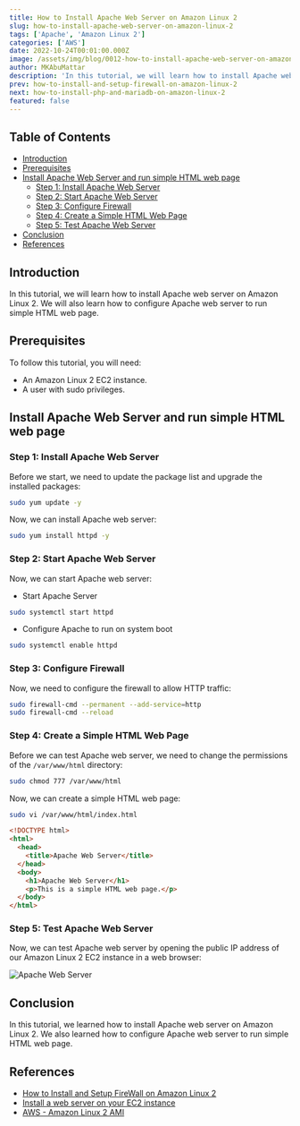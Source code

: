 ```yaml
---
title: How to Install Apache Web Server on Amazon Linux 2
slug: how-to-install-apache-web-server-on-amazon-linux-2
tags: ['Apache', 'Amazon Linux 2']
categories: ['AWS']
date: 2022-10-24T00:01:00.000Z
image: /assets/img/blog/0012-how-to-install-apache-web-server-on-amazon-linux-2/how-to-install-apache-web-server-on-amazon-linux-2.jpg
author: MKAbuMattar
description: 'In this tutorial, we will learn how to install Apache web server on Amazon Linux 2. We will also learn how to configure Apache web server to run simple HTML web page.'
prev: how-to-install-and-setup-firewall-on-amazon-linux-2
next: how-to-install-php-and-mariadb-on-amazon-linux-2
featured: false
---
```


## Table of Contents

- [Introduction](#introduction)
- [Prerequisites](#prerequisites)
- [Install Apache Web Server and run simple HTML web page](#install-apache-web-server-and-run-simple-html-web-page)
  - [Step 1: Install Apache Web Server](#step-1-install-apache-web-server)
  - [Step 2: Start Apache Web Server](#step-2-start-apache-web-server)
  - [Step 3: Configure Firewall](#step-3-configure-firewall)
  - [Step 4: Create a Simple HTML Web Page](#step-4-create-a-simple-html-web-page)
  - [Step 5: Test Apache Web Server](#step-5-test-apache-web-server)
- [Conclusion](#conclusion)
- [References](#references)

## Introduction

In this tutorial, we will learn how to install Apache web server on Amazon Linux 2. We will also learn how to configure Apache web server to run simple HTML web page.

## Prerequisites

To follow this tutorial, you will need:

- An Amazon Linux 2 EC2 instance.
- A user with sudo privileges.

## Install Apache Web Server and run simple HTML web page

### Step 1: Install Apache Web Server

Before we start, we need to update the package list and upgrade the installed packages:

```bash
sudo yum update -y
```

Now, we can install Apache web server:

```bash
sudo yum install httpd -y
```

### Step 2: Start Apache Web Server

Now, we can start Apache web server:

- Start Apache Server

```bash
sudo systemctl start httpd
```

- Configure Apache to run on system boot

```bash
sudo systemctl enable httpd
```

### Step 3: Configure Firewall

Now, we need to configure the firewall to allow HTTP traffic:

```bash
sudo firewall-cmd --permanent --add-service=http
sudo firewall-cmd --reload
```

### Step 4: Create a Simple HTML Web Page

Before we can test Apache web server, we need to change the permissions of the `/var/www/html` directory:

```bash
sudo chmod 777 /var/www/html
```

Now, we can create a simple HTML web page:

```bash
sudo vi /var/www/html/index.html
```

```html
<!DOCTYPE html>
<html>
  <head>
    <title>Apache Web Server</title>
  </head>
  <body>
    <h1>Apache Web Server</h1>
    <p>This is a simple HTML web page.</p>
  </body>
</html>
```

### Step 5: Test Apache Web Server

Now, we can test Apache web server by opening the public IP address of our Amazon Linux 2 EC2 instance in a web browser:

![Apache Web Server](/assets/img/blog/0012-how-to-install-apache-web-server-on-amazon-linux-2/apache-web-server.png)

## Conclusion

In this tutorial, we learned how to install Apache web server on Amazon Linux 2. We also learned how to configure Apache web server to run simple HTML web page.

## References

- [How to Install and Setup FireWall on Amazon Linux 2](/blog/post/how-to-install-and-setup-firewall-on-amazon-linux-2)
- [Install a web server on your EC2 instance](https://docs.aws.amazon.com/AmazonRDS/latest/UserGuide/CHAP_Tutorials.WebServerDB.CreateWebServer.html)
- [AWS - Amazon Linux 2 AMI](https://aws.amazon.com/amazon-linux-2/)
